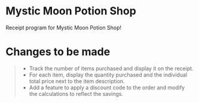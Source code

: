# Mystic Moon Potion Shop

 Receipt program for Mystic Moon Potion Shop!


# Changes to be made
 
> - Track the number of items purchased and display it on the receipt.
> - For each item, display the quantity purchased and the individual total price next to the item description.
> - Add a feature to apply a discount code to the order and modify the calculations to reflect the savings.
